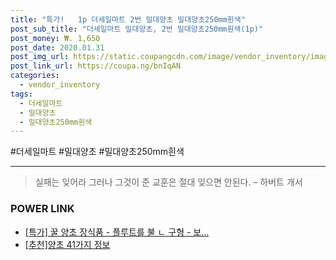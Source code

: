 ```yaml
--- 
title: "특가!   1p 더세일마트 2번 밀대양초 밀대양초250mm흰색" 
post_sub_title: "더세일마트 밀대양초, 2번 밀대양초250mm흰색(1p)" 
post_money: ₩. 1,650 
post_date: 2020.01.31 
post_img_url: https://static.coupangcdn.com/image/vendor_inventory/images/2017/12/29/13/9/2e79607f-82e7-4372-bc07-28b003c57aa1.jpg 
post_link_url: https://coupa.ng/bnIqAN 
categories: 
  - vendor_inventory 
tags: 
  - 더세일마트 
  - 밀대양초 
  - 밀대양초250mm흰색 
--- 
```

  #더세일마트 #밀대양초 #밀대양초250mm흰색 
<hr> 

> 실패는 잊어라 그러나 그것이 준 교훈은 절대 잊으면 안된다. – 하버트 개서 


### POWER LINK

* <a href="https://blog.naver.com/an0733/221788505073" target="_blank">[특가] 꿀 양초 장식품 - 플루트를 불 ㄴ 구형 - 보...</a>
* <a href="https://blog.naver.com/fasyy4321/221791103514" target="_blank">[추천]양초 41가지 정보</a>
